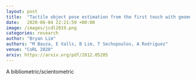 ```yaml
---
layout: post
title:  "Tactile object pose estimation from the first touch with geometric contact rendering"
date:   2020-06-04 22:21:59 +00:00
image: /images/jcdl2019.png
categories: research
author: "Bryan Lim"
authors: "M Bauza, E Valls, B Lim, T Sechopoulos, A Rodriguez"
venue: "CoRL 2020"
arxiv: https://arxiv.org/pdf/2012.05205
---
```

A bibliometric/scientometric